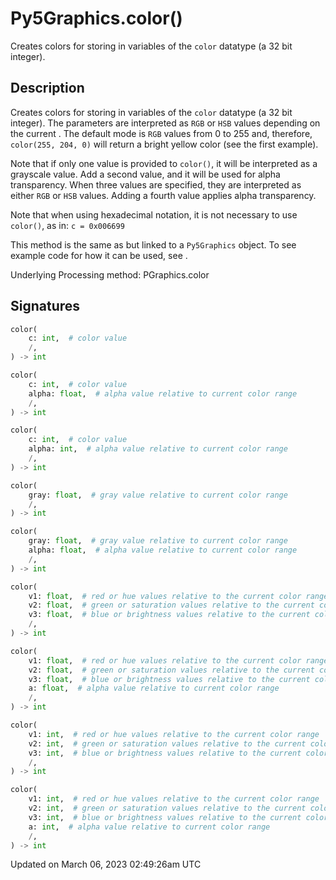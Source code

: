 # Py5Graphics.color()

Creates colors for storing in variables of the `color` datatype (a 32 bit integer).

## Description

Creates colors for storing in variables of the `color` datatype (a 32 bit integer). The parameters are interpreted as `RGB` or `HSB` values depending on the current [](py5graphics_color_mode). The default mode is `RGB` values from 0 to 255 and, therefore, `color(255, 204, 0)` will return a bright yellow color (see the first example).

Note that if only one value is provided to `color()`, it will be interpreted as a grayscale value. Add a second value, and it will be used for alpha transparency. When three values are specified, they are interpreted as either `RGB` or `HSB` values. Adding a fourth value applies alpha transparency.

Note that when using hexadecimal notation, it is not necessary to use `color()`, as in: `c = 0x006699`

This method is the same as [](sketch_color) but linked to a `Py5Graphics` object. To see example code for how it can be used, see [](sketch_color).

Underlying Processing method: PGraphics.color

## Signatures

```python
color(
    c: int,  # color value
    /,
) -> int

color(
    c: int,  # color value
    alpha: float,  # alpha value relative to current color range
    /,
) -> int

color(
    c: int,  # color value
    alpha: int,  # alpha value relative to current color range
    /,
) -> int

color(
    gray: float,  # gray value relative to current color range
    /,
) -> int

color(
    gray: float,  # gray value relative to current color range
    alpha: float,  # alpha value relative to current color range
    /,
) -> int

color(
    v1: float,  # red or hue values relative to the current color range
    v2: float,  # green or saturation values relative to the current color range
    v3: float,  # blue or brightness values relative to the current color range
    /,
) -> int

color(
    v1: float,  # red or hue values relative to the current color range
    v2: float,  # green or saturation values relative to the current color range
    v3: float,  # blue or brightness values relative to the current color range
    a: float,  # alpha value relative to current color range
    /,
) -> int

color(
    v1: int,  # red or hue values relative to the current color range
    v2: int,  # green or saturation values relative to the current color range
    v3: int,  # blue or brightness values relative to the current color range
    /,
) -> int

color(
    v1: int,  # red or hue values relative to the current color range
    v2: int,  # green or saturation values relative to the current color range
    v3: int,  # blue or brightness values relative to the current color range
    a: int,  # alpha value relative to current color range
    /,
) -> int
```

Updated on March 06, 2023 02:49:26am UTC
